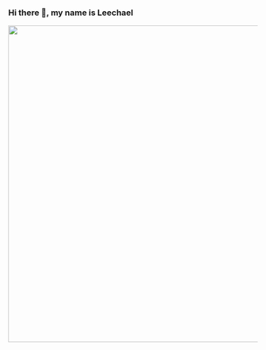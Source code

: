 ### Hi there 👋, my name is Leechael

<picture>
  <source
    srcset="https://stats.quine.sh/Leechael/topics-over-time?theme=dark"
    media="(prefers-color-scheme: dark)"
  />
  <source
    srcset="https://stats.quine.sh/Leechael/topics-over-time?theme=light"
    media="(prefers-color-scheme: light), (prefers-color-scheme: no-preference)"
  />
  <img src="https://stats.quine.sh/Leechael/topics-over-time?theme=light" width="640px" />
</picture>
